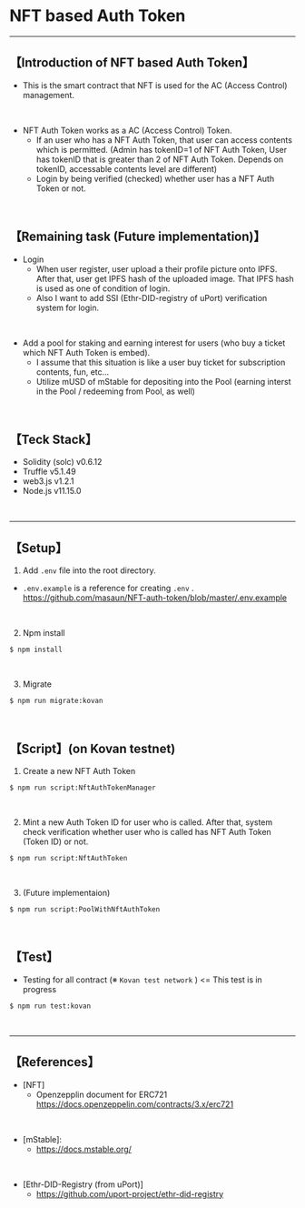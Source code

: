 # NFT based Auth Token

***
## 【Introduction of NFT based Auth Token】
- This is the smart contract that NFT is used for the AC (Access Control) management.

<br>

- NFT Auth Token works as a AC (Access Control) Token.
  - If an user who has a NFT Auth Token, that user can access contents which is permitted. 
    (Admin has tokenID=1 of NFT Auth Token, User has tokenID that is greater than 2 of NFT Auth Token. Depends on tokenID, accessable contents level are different)
  - Login by being verified (checked) whether user has a NFT Auth Token or not.

<br>

## 【Remaining task (Future implementation)】
- Login
  - When user register, user upload a their profile picture onto IPFS. After that, user get IPFS hash of the uploaded image. That IPFS hash is used as one of condition of login.
  - Also I want to add SSI (Ethr-DID-registry of uPort) verification system for login.

<br>

- Add a pool for staking and earning interest for users (who buy a ticket which NFT Auth Token is embed).
  - I assume that this situation is like a user buy ticket for subscription contents, fun, etc...
  - Utilize mUSD of mStable for depositing into the Pool (earning interst in the Pool / redeeming from Pool, as well)

<br>


## 【Teck Stack】
- Solidity (solc) v0.6.12
- Truffle v5.1.49
- web3.js v1.2.1
- Node.js v11.15.0


&nbsp;

***

## 【Setup】
1. Add `.env` file into the root directory.
- `.env.example` is a reference for creating `.env` .
https://github.com/masaun/NFT-auth-token/blob/master/.env.example


<br>

2. Npm install
```
$ npm install
```

<br>


3. Migrate
```
$ npm run migrate:kovan
```

&nbsp;


## 【Script】(on Kovan testnet)
1. Create a new NFT Auth Token
```
$ npm run script:NftAuthTokenManager
```

<br>

2. Mint a new Auth Token ID for user who is called. After that, system check verification whether user who is called has NFT Auth Token (Token ID) or not.
```
$ npm run script:NftAuthToken
```

<br>

3. (Future implementaion)
```
$ npm run script:PoolWithNftAuthToken
```


&nbsp;


## 【Test】
- Testing for all contract (※ `Kovan test network` ) <= This test is in progress
```
$ npm run test:kovan
```


<br>

***

## 【References】
- [NFT]
  - Openzepplin document for ERC721
    https://docs.openzeppelin.com/contracts/3.x/erc721

<br>

- [mStable]:
  - https://docs.mstable.org/

<br>

- [Ethr-DID-Registry (from uPort)]
  - https://github.com/uport-project/ethr-did-registry

